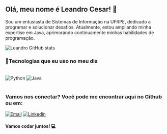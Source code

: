 ## Olá, meu nome é Leandro Cesar! 👋

Sou um entusiasta de Sistemas de Informação na UFRPE, dedicado a programar e solucionar desafios. Atualmente, estou ampliando minha expertise em Java, aprimorando continuamente minhas habilidades de programação.

![Leandro GitHub stats](https://github-readme-stats.vercel.app/api?username=ledrods&show_icons=true&theme=cobalt&locale=pt-br)

### 🚀Tecnologias que eu uso no meu dia

<div style= "display: inline_block"><br/>   
    <img align="center" alt="Python" src="https://img.shields.io/badge/Python-3776AB?style=for-the-badge&logo=python&logoColor=white" /> 
    <img align="center" alt="Java" src="https://img.shields.io/badge/Java-ED8B00?style=for-the-badge&logo=openjdk&logoColor=white" />
</div><br/>

### Vamos nos conectar? Você pode me encontrar aqui no Github ou em:

[![Email](https://img.shields.io/badge/Gmail-D14836?style=for-the-badge&logo=gmail&logoColor=white)](https://mail.google.com/mail/?view=cm&to=leandro87dev@gmail.com&su=Assunto%20do%20e-mail&body=Corpo%20da%20mensagem) [![Linkedin](https://img.shields.io/badge/LinkedIn-0077B5?style=for-the-badge&logo=linkedin&logoColor=white)](https://www.linkedin.com/in/leandrodscesar/)

#### Vamos codar juntos! 💻 
